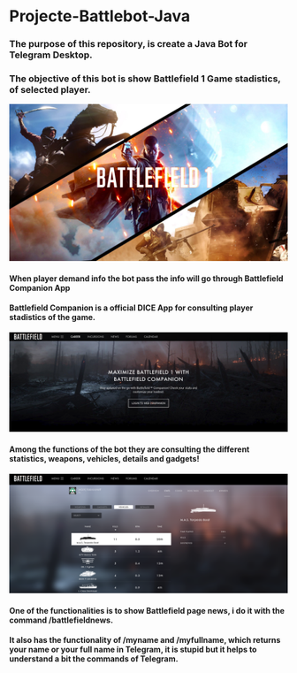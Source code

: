 # Projecte-Battlebot-Java
### The purpose of this repository, is create a Java Bot for Telegram Desktop.
### The objective of this bot is show Battlefield 1 Game stadistics, of selected player.

![](battlefield.jpg)

#### When player demand info the bot pass the info will go through Battlefield Companion App
#### Battlefield Companion is a official DICE App for consulting player stadistics of the game. 

![](companion.png)

#### Among the functions of the bot they are consulting the different statistics, weapons, vehicles, details and gadgets!

![](companion2.png)

#### One of the functionalities is to show Battlefield page news, i do it with the command /battlefieldnews.
#### It also has the functionality of /myname and /myfullname, which returns your name or your full name in Telegram, it is stupid but it helps to understand a bit the commands of Telegram.


